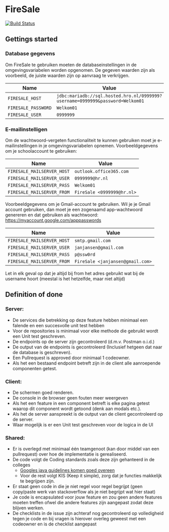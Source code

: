 # FireSale

[![Build Status](https://travis-ci.com/mikevanl/FireSale.svg?branch=main)](https://travis-ci.com/mikevanl/FireSale)

## Gettings started
### Database gegevens
Om FireSale te gebruiken moeten de databaseinstellingen in de omgevingsvariabelen worden opgenomen. De gegeven waarden zijn als voorbeeld, de juiste waarden zijn op aanvraag te verkrijgen.

Name | Value
--- | ---
`FIRESALE_HOST` | `jdbc:mariadb://sql.hosted.hro.nl/0999999?username=0999999&password=Welkom01`
`FIRESALE_PASSWORD` | `Welkom01`
`FIRESALE_USER` | `0999999`

### E-mailinstelligen
Om de wachtwoord-vergeten functionaliteit te kunnen gebruiken moet je e-mailinstellingen in je omgevingsvariabelen opnemen. Voorbeeldgegevens om je schoolaccount te gebruiken:

Name | Value
--- | ---
`FIRESALE_MAILSERVER_HOST` | `outlook.office365.com`
`FIRESALE_MAILSERVER_USER` | `0999999@hr.nl`
`FIRESALE_MAILSERVER_PASS` | `Welkom01`
`FIRESALE_MAILSERVER_FROM` | `FireSale <0999999@hr.nl>`


Voorbeeldgegevens om je Gmail-account te gebruiken. Wil je je Gmail account gebruiken, dan moet je een zogenaamd app-wachtwoord genereren en dat gebruiken als wachtwoord: https://myaccount.google.com/apppasswords

Name | Value
--- | ---
`FIRESALE_MAILSERVER_HOST` | `smtp.gmail.com`
`FIRESALE_MAILSERVER_USER` | `janjansen@gmail.com`
`FIRESALE_MAILSERVER_PASS` | `p@ssw0rd`
`FIRESALE_MAILSERVER_FROM` | `FireSale <janjansen@gmail.com>`

Let in elk geval op dat je altijd bij from het adres gebruikt wat bij de username hoort (meestal is het hetzelfde, maar niet altijd)

## Definition of done
### Server:
- De services die betrekking op deze feature hebben minimaal een falende en een succesvolle unit test hebben
- Voor de repositories is minimaal voor elke methode die gebruikt wordt een Unit test geschreven.
- De endpoints op de server zijn gecontroleerd (d.m.v. Postman o.i.d.)
- De output van de endpoints is gecontroleerd (Inclusief hetgeen dat naar de database is
  geschreven).
- Een Pullrequest is approved door minimaal 1 codeowner.
- Als het een bestaand endpoint betreft zijn in de client alle aanroepende componenten
getest.

### Client:
- De schermen goed renderen.
- De console in de browser geen fouten meer weergeven
- Als het een feature in een component betreft is elke pagina getest waarop dit
component wordt getoond (denk aan modals etc.).
- Als het de server aanspreekt is de output van de client gecontroleerd op de server.
- Waar mogelijk is er een Unit test geschreven voor de logica in de UI
### Shared:
- Er is overlegd met minimaal één teamgenoot (kan door middel van een pullrequest) over hoe de implementatie is gerealiseerd.
- De code volgt de Coding standards zoals deze zijn gehanteerd in de colleges
  - [Googles java guidelines komen goed overeen](https://google.github.io/styleguide/javaguide.html)
  - Voor de rest volgt KIS (Keep it simple), zorg dat je functies makkelijk te begrijpen zijn. 
- Er staat geen code in die je niet regel voor regel begrijpt (geen copy/paste werk van
stackoverflow als je niet begrijpt wat hier staat)
- Je code is encapsulated voor jouw feature en zou geen andere features moeten treffen
ofwel die andere features zijn aangepast zodat deze blijven werken.
- De checklists in de issue zijn achteraf nog gecontroleerd op volledigheid tegen je code
en bij vragen is hierover overleg geweest met een codeowner en is de checklist aangepast 
